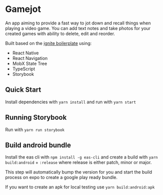 # Gamejot

An app aiming to provide a fast way to jot down and recall things when playing a video game. You can add text notes and take photos for your created games with ability to delete, edit and reorder.

Built based on the [ignite boilerplate](https://github.com/infinitered/ignite) using:

- React Native
- React Navigation
- MobX State Tree
- TypeScript
- Storybook

## Quick Start

Install dependencies with `yarn install`
and run with `yarn start`

## Running Storybook

Run with `yarn run storybook`

## Build android bundle

Install the eas cli with `npm install -g eas-cli`
and create a build with `yarn build:android` + `:release` where release is either patch, minor or major. 

This step will automatically bump the version for you and start the build process on expo to create a google play ready bundle.

If you want to create an apk for local testing use `yarn build:android:apk`
